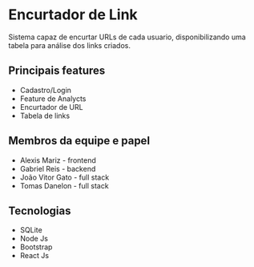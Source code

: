 # Encurtador de Link

Sistema capaz de encurtar URLs de cada usuario, disponibilizando uma tabela para análise dos links criados.

## Principais features
- Cadastro/Login
- Feature de Analycts
- Encurtador de URL
- Tabela de links

## Membros da equipe e papel
- Alexis Mariz - frontend
- Gabriel Reis - backend
- João Vitor Gato - full stack
- Tomas Danelon - full stack

## Tecnologias
- SQLite
- Node Js
- Bootstrap
- React Js
